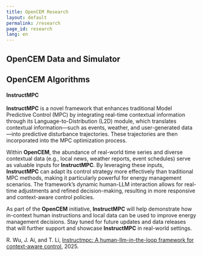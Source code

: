 ```yaml
---
title: OpenCEM Research
layout: default
permalink: /research
page_id: research
lang: en
---
```

## OpenCEM Data and Simulator

## OpenCEM Algorithms

#### InstructMPC

**InstructMPC** is a novel framework that enhances traditional Model Predictive Control (MPC) by integrating real-time contextual information through its Language-to-Distribution (L2D) module, which translates contextual information—such as events, weather, and user-generated data—into predictive disturbance trajectories. These trajectories are then incorporated into the MPC optimization process.

Within **OpenCEM**, the abundance of real-world time series and diverse contextual data (e.g., local news, weather reports, event schedules) serve as valuable inputs for **InstructMPC**. By leveraging these inputs, **InstructMPC** can adapt its control strategy more effectively than traditional MPC methods, making it particularly powerful for energy management scenarios. The framework’s dynamic human-LLM interaction allows for real-time adjustments and refined decision-making, resulting in more responsive and context-aware control policies.

As part of the **OpenCEM** initiative, **InstructMPC** will help demonstrate how in-context human instructions and local data can be used to improve energy management decisions. Stay tuned for future updates and data releases that will further support and showcase **InstructMPC** in real-world settings.

R. Wu, J. Ai, and T. Li, [Instructmpc: A human-llm-in-the-loop framework for context-aware
control](https://arxiv.org/abs/2504.05946), 2025.
